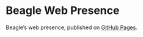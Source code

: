 # Beagle Web Presence

Beagle’s web presence, published on [GitHub Pages](https://RomanLangrehr.github.io/Beagle/branches/0checkstyle-ncss).